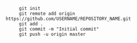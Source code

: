          git init
         git remote add origin https://github.com/USERNAME/REPOSITORY_NAME.git
         git add .
         git commit -m "Initial commit"
         git push -u origin master
         


